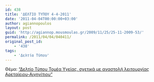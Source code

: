 ```yaml
---
id: 438
title: 'ΔΕΛΤΙΟ ΤΥΠΟΥ 4-4-2011'
date: '2011-04-04T00:00:00+03:00'
author: agiannopoulos
layout: post
guid: 'http://agiannop.mousmoulas.gr/2009/11/25/25-11-2009-53/'
permalink: /2011/04/04/040411/
original_post_id:
    - '438'
tags:
    - 'Δελτία Τύπου'
---
```


Θέμα: [“Δελτίο Τύπου Τομέα Υγείας, σχετικά με αναστολή λειτουργίας Αρεταίειου-Αιγηνίτιου”](/wp-content/uploads/2009/11/04042011_dt_aiginitio.pdf)